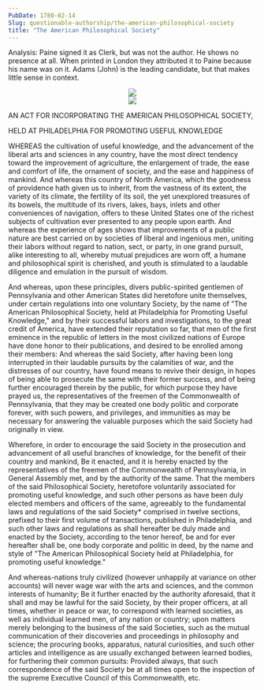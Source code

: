 ```yaml
---
PubDate: 1780-02-14
Slug: questionable-authorship/the-american-philosophical-society
title: "The American Philosophical Society"
---
```


   Analysis: Paine signed it as Clerk, but was not the author. He shows no presence at all. When printed in London
   they attributed it to Paine because his name was on it. Adams (John) is the leading candidate, but that makes
   little sense in context.

<center><img src="/images/the-american-philosophical-society-b.png"></center>
<center><img src="/images/the-american-philosophical-society-h.png"></center>

   AN ACT FOR INCORPORATING THE AMERICAN PHILOSOPHICAL SOCIETY,

   HELD AT PHILADELPHIA FOR PROMOTING USEFUL KNOWLEDGE

   WHEREAS the cultivation of useful knowledge, and the advancement of the
   liberal arts and sciences in any country, have the most direct tendency
   toward the improvement of agriculture, the enlargement of trade, the ease
   and comfort of life, the ornament of society, and the ease and happiness
   of mankind. And whereas this country of North America, which the goodness
   of providence hath given us to inherit, from the vastness of its extent,
   the variety of its climate, the fertility of its soil, the yet unexplored
   treasures of its bowels, the multitude of its rivers, lakes, bays, inlets
   and other conveniences of navigation, offers to these United States one of
   the richest subjects of cultivation ever presented to any people upon
   earth. And whereas the experience of ages shows that improvements of a
   public nature are best carried on by societies of liberal and ingenious
   men, uniting their labors without regard to nation, sect, or party, in one
   grand pursuit, alike interesting to all, whereby mutual prejudices are
   worn off, a humane and philosophical spirit is cherished, and youth is
   stimulated to a laudable diligence and emulation in the pursuit of wisdom.

   And whereas, upon these principles, divers public-spirited gentlemen of
   Pennsylvania and other American States did heretofore unite themselves,
   under certain regulations into one voluntary Society, by the name of "The
   American Philosophical Society, held at Philadelphia for Promoting Useful
   Knowledge," and by their successful labors and investigations, to the
   great credit of America, have extended their reputation so far, that men
   of the first eminence in the republic of letters in the most civilized
   nations of Europe have done honor to their publications, and desired to be
   enrolled among their members: And whereas the said Society, after having
   been long interrupted in their laudable pursuits by the calamities of war,
   and the distresses of our country, have found means to revive their
   design, in hopes of being able to prosecute the same with their former
   success, and of being further encouraged therein by the public, for which
   purpose they have prayed us, the representatives of the freemen of the
   Commonwealth of Pennsylvania, that they may be created one body politic
   and corporate forever, with such powers, and privileges, and immunities as
   may be necessary for answering the valuable purposes which the said
   Society had originally in view.

   Wherefore, in order to encourage the said Society in the prosecution and
   advancement of all useful branches of knowledge, for the benefit of their
   country and mankind, Be it enacted, and it is hereby enacted by the
   representatives of the freemen of the Commonwealth of Pennsylvania, in
   General Assembly met, and by the authority of the same. That the members
   of the said Philosophical Society, heretofore voluntarily associated for
   promoting useful knowledge, and such other persons as have been duly
   elected members and officers of the same, agreeably to the fundamental
   laws and regulations of the said Society* comprised in twelve sections,
   prefixed to their first volume of transactions, published in Philadelphia,
   and such other laws and regulations as shall hereafter be duly made and
   enacted by the Society, according to the tenor hereof, be and for ever
   hereafter shall be, one body corporate and politic in deed, by the name
   and style of "The American Philosophical Society held at Philadelphia, for
   promoting useful knowledge."

   And whereas-nations truly civilized (however unhappily at variance on
   other accounts) will never wage war with the arts and sciences, and the
   common interests of humanity; Be it further enacted by the authority
   aforesaid, that it shall and may be lawful for the said Society, by their
   proper officers, at all times, whether in peace or war, to correspond with
   learned societies, as well as individual learned men, of any nation or
   country; upon matters merely belonging to the business of the said
   Societies, such as the mutual communication of their discoveries and
   proceedings in philosophy and science; the procuring books, apparatus,
   natural curiosities, and such other articles and intelligence as are
   usually exchanged between learned bodies, for furthering their common
   pursuits: Provided always, that such correspondence of the said Society be
   at all times open to the inspection of the supreme Executive Council of
   this Commonwealth, etc.


